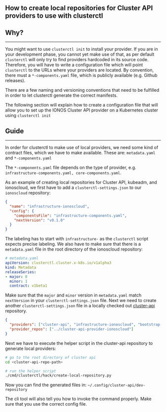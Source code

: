 ## How to create local repositories for Cluster API providers to use with clusterctl

## Why?

---

You might want to use `clusterctl init` to install your provider. If you are in your development phase, 
you cannot yet make use of that, as per default `clusterctl` will only try to find providers hardcoded in its source code.
Therefore, you will have to write a configuration file which will point `clusterctl` to the URLs 
where your providers are located.
By convention, there must a `*-components.yaml` file, which is publicly available (e.g. Github releases).

There are a few naming and versioning conventions that need to be fulfilled in 
order to let clusterctl generate the correct manifests.

The following section will explain how to create a configuration file that will allow you to 
set up the IONOS Cluster API provider on a Kubernetes cluster
using `clusterctl init`

## Guide

---

In order for clusterctl to make use of local providers, we need some kind of contract files, which we have to make available. These are:
`metadata.yaml` and `*-components.yaml`

The `*-components.yaml` file depends on the type of provider, e.g. `infrastructure-components.yaml, core-components.yaml`.

As an example of creating local repositories for Cluster API, kubeadm, and ionoscloud, we first have to add a `clusterctl-settings.json` to our `ionoscloud` repository:

```json
{
  "name": "infrastructure-ionoscloud",
  "config": {
    "componentsFile": "infrastructure-components.yaml",
    "nextVersion": "v0.1.0"
  }
}
```

The labeling has to start with  `infrastructure-` as the `clusterctl` script expects precise labeling.
We also have to make sure that there is a `metadata.yaml` file in the root directory of the ionoscloud repository:

```yaml
# metadata.yaml
apiVersion: clusterctl.cluster.x-k8s.io/v1alpha3
kind: Metadata
releaseSeries:
- major: 0
  minor: 1
  contract: v1beta1
```

Make sure that the `major` and `minor` version in `metadata.yaml` match `nextVersion` in your `clusterctl-settings.json` file.
Next we need to create another `clusterctl-settings.json` file in a locally checked out
[cluster-api](https://github.com/kubernetes-sigs/cluster-api) repository.

```json
{
  "providers": ["cluster-api", "infrastructure-ionoscloud", "bootstrap-kubeadm", "control-plane-kubeadm"],
  "provider_repos": ["../cluster-api-provider-ionoscloud"]
}
```

Next we have to execute the helper script in the cluster-api repository to generate local providers:

```bash
# go to the root directory of cluster api
cd <cluster-api-repo-path>

# run the helper script
./cmd/clusterctl/hack/create-local-repository.py
```

Now you can find the generated files in: `~/.config/cluster-api/dev-repository`

The cli tool will also tell you how to invoke the command properly. Make sure that you use the correct config file.
